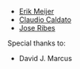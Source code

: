 - [Erik Meijer](https://github.com/headinthebox)
- [Claudio Caldato](https://github.com/clca)
- [Jose Ribes](https://github.com/joseribes)

Special thanks to:
- David J. Marcus
